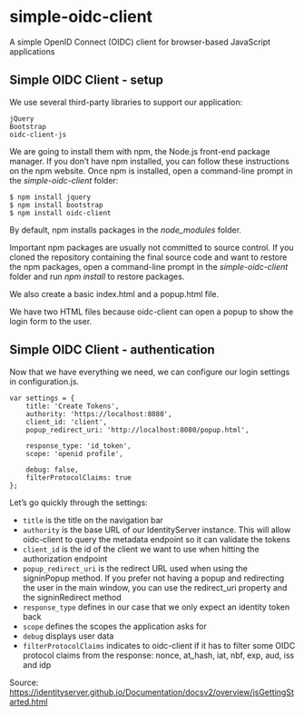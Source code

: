 # simple-oidc-client
A simple OpenID Connect (OIDC) client for browser-based JavaScript applications

## Simple OIDC Client - setup

We use several third-party libraries to support our application:

```
jQuery
Bootstrap
oidc-client-js
```

We are going to install them with npm, the Node.js front-end package manager. If you don’t have npm installed, you can follow these instructions on the npm website. Once npm is installed, open a command-line prompt in the *simple-oidc-client* folder:

```
$ npm install jquery
$ npm install bootstrap
$ npm install oidc-client
```

By default, npm installs packages in the *node_modules* folder.

Important npm packages are usually not committed to source control. If you cloned the repository containing the final source code and want to restore the npm packages, open a command-line prompt in the *simple-oidc-client* folder and run *npm install* to restore packages.

We also create a basic index.html and a popup.html file.

We have two HTML files because oidc-client can open a popup to show the login form to the user.

## Simple OIDC Client - authentication

Now that we have everything we need, we can configure our login settings in configuration.js.

```
var settings = {
	title: 'Create Tokens',
	authority: 'https://localhost:8080',
	client_id: 'client',
	popup_redirect_uri: 'http://localhost:8080/popup.html',
	
	response_type: 'id_token',
	scope: 'openid profile',
	
	debug: false,
	filterProtocolClaims: true
};
```

Let’s go quickly through the settings:

* `title` is the title on the navigation bar
* `authority` is the base URL of our IdentityServer instance. This will allow oidc-client to query the metadata endpoint so it can validate the tokens
* `client_id` is the id of the client we want to use when hitting the authorization endpoint
* `popup_redirect_uri` is the redirect URL used when using the signinPopup method. If you prefer not having a popup and redirecting the user in the main window, you can use the redirect_uri property and the signinRedirect method
* `response_type` defines in our case that we only expect an identity token back
* `scope` defines the scopes the application asks for
* `debug` displays user data
* `filterProtocolClaims` indicates to oidc-client if it has to filter some OIDC protocol claims from the response: nonce, at_hash, iat, nbf, exp, aud, iss and idp
	
Source: https://identityserver.github.io/Documentation/docsv2/overview/jsGettingStarted.html
